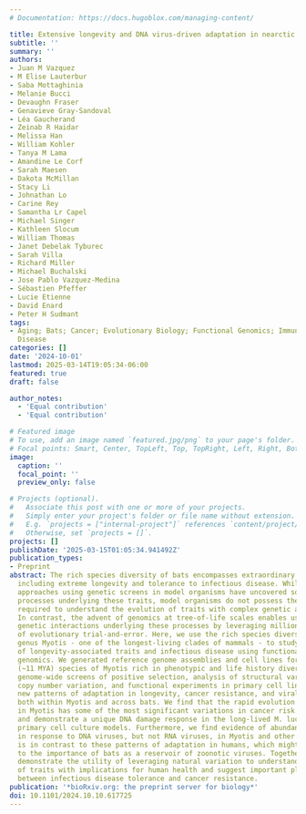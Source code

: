 ```yaml
---
# Documentation: https://docs.hugoblox.com/managing-content/

title: Extensive longevity and DNA virus-driven adaptation in nearctic Myotis bats
subtitle: ''
summary: ''
authors:
- Juan M Vazquez
- M Elise Lauterbur
- Saba Mottaghinia
- Melanie Bucci
- Devaughn Fraser
- Genavieve Gray-Sandoval
- Léa Gaucherand
- Zeinab R Haidar
- Melissa Han
- William Kohler
- Tanya M Lama
- Amandine Le Corf
- Sarah Maesen
- Dakota McMillan
- Stacy Li
- Johnathan Lo
- Carine Rey
- Samantha Lr Capel
- Michael Singer
- Kathleen Slocum
- William Thomas
- Janet Debelak Tyburec
- Sarah Villa
- Richard Miller
- Michael Buchalski
- Jose Pablo Vazquez-Medina
- Sébastien Pfeffer
- Lucie Etienne
- David Enard
- Peter H Sudmant
tags:
- Aging; Bats; Cancer; Evolutionary Biology; Functional Genomics; Immunity; Infectious
  Disease
categories: []
date: '2024-10-01'
lastmod: 2025-03-14T19:05:34-06:00
featured: true
draft: false

author_notes:
  - 'Equal contribution'
  - 'Equal contribution'

# Featured image
# To use, add an image named `featured.jpg/png` to your page's folder.
# Focal points: Smart, Center, TopLeft, Top, TopRight, Left, Right, BottomLeft, Bottom, BottomRight.
image:
  caption: ''
  focal_point: ''
  preview_only: false

# Projects (optional).
#   Associate this post with one or more of your projects.
#   Simply enter your project's folder or file name without extension.
#   E.g. `projects = ["internal-project"]` references `content/project/deep-learning/index.md`.
#   Otherwise, set `projects = []`.
projects: []
publishDate: '2025-03-15T01:05:34.941492Z'
publication_types:
- Preprint
abstract: The rich species diversity of bats encompasses extraordinary adaptations,
  including extreme longevity and tolerance to infectious disease. While traditional
  approaches using genetic screens in model organisms have uncovered some fundamental
  processes underlying these traits, model organisms do not possess the variation
  required to understand the evolution of traits with complex genetic architectures.
  In contrast, the advent of genomics at tree-of-life scales enables us to study the
  genetic interactions underlying these processes by leveraging millions of years
  of evolutionary trial-and-error. Here, we use the rich species diversity of the
  genus Myotis - one of the longest-living clades of mammals - to study the evolution
  of longevity-associated traits and infectious disease using functional evolutionary
  genomics. We generated reference genome assemblies and cell lines for 8 closely-related
  (~11 MYA) species of Myotis rich in phenotypic and life history diversity. Using
  genome-wide screens of positive selection, analysis of structural variation and
  copy number variation, and functional experiments in primary cell lines, we identify
  new patterns of adaptation in longevity, cancer resistance, and viral interactions
  both within Myotis and across bats. We find that the rapid evolution of lifespan
  in Myotis has some of the most significant variations in cancer risk across mammals,
  and demonstrate a unique DNA damage response in the long-lived M. lucifugus using
  primary cell culture models. Furthermore, we find evidence of abundant adaptation
  in response to DNA viruses, but not RNA viruses, in Myotis and other bats. This
  is in contrast to these patterns of adaptation in humans, which might contribute
  to the importance of bats as a reservoir of zoonotic viruses. Together, our results
  demonstrate the utility of leveraging natural variation to understand the genomics
  of traits with implications for human health and suggest important pleiotropic relationships
  between infectious disease tolerance and cancer resistance.
publication: '*bioRxiv.org: the preprint server for biology*'
doi: 10.1101/2024.10.10.617725
---
```

